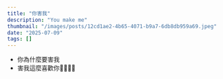 ```yaml
---
title: "你害我"
description: "You make me"
thumbnail: "/images/posts/12cd1ae2-4b65-4071-b9a7-6db8db959a69.jpeg"
date: "2025-07-09"
tags: []
---
```

- 你為什麼要害我
- 害我這麼喜歡你🤬🤬😭😭

